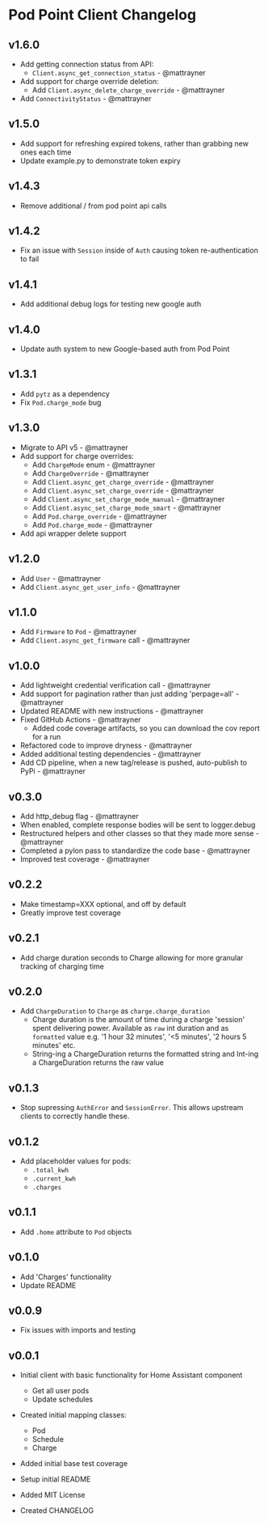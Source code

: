 # Pod Point Client Changelog

## v1.6.0

* Add getting connection status from API:
  * `Client.async_get_connection_status` - @mattrayner
* Add support for charge override deletion:
  * Add `Client.async_delete_charge_override` - @mattrayner
* Add `ConnectivityStatus` - @mattrayner

## v1.5.0

* Add support for refreshing expired tokens, rather than grabbing new ones each time
* Update example.py to demonstrate token expiry

## v1.4.3

* Remove additional / from pod point api calls

## v1.4.2

* Fix an issue with `Session` inside of `Auth` causing token re-authentication to fail

## v1.4.1

* Add additional debug logs for testing new google auth

## v1.4.0

* Update auth system to new Google-based auth from Pod Point

## v1.3.1

* Add `pytz` as a dependency
* Fix `Pod.charge_mode` bug

## v1.3.0

* Migrate to API v5 - @mattrayner
* Add support for charge overrides:
  * Add `ChargeMode` enum - @mattrayner
  * Add `ChargeOverride` - @mattrayner
  * Add `Client.async_get_charge_override` - @mattrayner
  * Add `Client.async_set_charge_override` - @mattrayner
  * Add `Client.async_set_charge_mode_manual` - @mattrayner
  * Add `Client.async_set_charge_mode_smart` - @mattrayner
  * Add `Pod.charge_override` - @mattrayner
  * Add `Pod.charge_mode` - @mattrayner
* Add api wrapper delete support

## v1.2.0

* Add `User` - @mattrayner
* Add `Client.async_get_user_info` - @mattrayner

## v1.1.0

* Add `Firmware` to `Pod` - @mattrayner
* Add `Client.async_get_firmware` call - @mattrayner

## v1.0.0

* Add lightweight credential verification call - @mattrayner
* Add support for pagination rather than just adding 'perpage=all' - @mattrayner
* Updated README with new instructions - @mattrayner
* Fixed GitHub Actions - @mattrayner
  * Added code coverage artifacts, so you can download the cov report for a run
* Refactored code to improve dryness - @mattrayner
* Added additional testing dependencies - @mattrayner
* Add CD pipeline, when a new tag/release is pushed, auto-publish to PyPi - @mattrayner

## v0.3.0

* Add http_debug flag - @mattrayner
* When enabled, complete response bodies will be sent to logger.debug
* Restructured helpers and other classes so that they made more sense - @mattrayner
* Completed a pylon pass to standardize the code base - @mattrayner
* Improved test coverage - @mattrayner

## v0.2.2

* Make timestamp=XXX optional, and off by default
* Greatly improve test coverage

## v0.2.1

* Add charge duration seconds to Charge allowing for more granular tracking of charging time

## v0.2.0

* Add `ChargeDuration` to `Charge` as `charge.charge_duration`
  * Charge duration is the amount of time during a charge 'session' spent delivering power. Available as `raw` int duration and as `formatted` value e.g. '1 hour 32 minutes', '<5 minutes', '2 hours 5 minutes' etc.
  * String-ing a ChargeDuration returns the formatted string and Int-ing a ChargeDuration returns the raw value

## v0.1.3

* Stop supressing `AuthError` and `SessionError`. This allows upstream clients to correctly handle these.

## v0.1.2

* Add placeholder values for pods:
  * `.total_kwh`
  * `.current_kwh`
  * `.charges`

## v0.1.1

* Add `.home` attribute to `Pod` objects

## v0.1.0

* Add 'Charges' functionality
* Update README

## v0.0.9

* Fix issues with imports and testing

## v0.0.1

* Initial client with basic functionality for Home Assistant component
  * Get all user pods
  * Update schedules

* Created initial mapping classes:
  * Pod
  * Schedule
  * Charge

* Added initial base test coverage

* Setup initial README

* Added MIT License

* Created CHANGELOG
